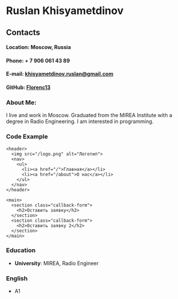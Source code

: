 # Ruslan Khisyametdinov
## Contacts ##
#### **Location**: Moscow, Russia ####
#### **Phone**: + 7 906 061 43 89 ####
#### **E-mail**: khisyametdinov.ruslan@gmail.com ####
#### **GitHub**: [Florenc13](https://github.com/Florenc13) ####
### About Me: ###
I live and work in Moscow. Graduated from the MIREA Institute with a degree in Radio Engineering. I am interested in programming.
### Code Example ###
    <header>
      <img src="/logo.png" alt="Логотип">
      <nav>
        <ul>
          <li><a href="/">Главная</a></li>
          <li><a href="/about">О нас</a></li>
        </ul>
      </nav>
    </header>
       
    <main>
      <section class="callback-form">
        <h2>Оставить заявку</h2>
      </section>
      <section class="callback-form">
        <h2>Оставить заявку 2</h2>
      </section>
    </main>
### Education ###
* **University**: MIREA, Radio Engineer
### English ###
* A1
